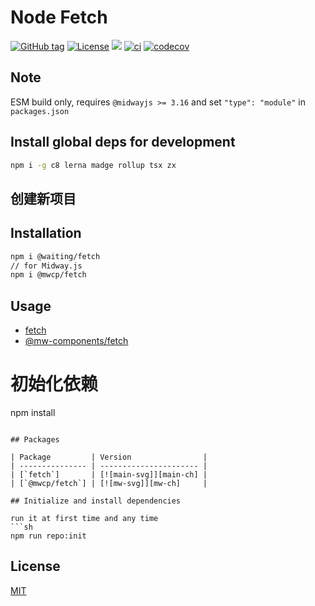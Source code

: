 # Node Fetch


[![GitHub tag](https://img.shields.io/github/tag/waitingsong/fetch.svg)]()
[![License](https://img.shields.io/badge/license-MIT-blue.svg)](https://opensource.org/licenses/MIT)
[![](https://img.shields.io/badge/lang-TypeScript-blue.svg)]()
[![ci](https://github.com/waitingsong/fetch/workflows/ci/badge.svg)](https://github.com/waitingsong/fetch/actions?query=workflow%3A%22ci%22)
[![codecov](https://codecov.io/gh/waitingsong/fetch/branch/main/graph/badge.svg?token=v1yioFcT20)](https://codecov.io/gh/waitingsong/fetch)


## Note

ESM build only, requires `@midwayjs >= 3.16` and set `"type": "module"` in `packages.json`

## Install global deps for development
```sh
npm i -g c8 lerna madge rollup tsx zx
```

## 创建新项目

## Installation
```sh
npm i @waiting/fetch
// for Midway.js
npm i @mwcp/fetch
```


## Usage
- [fetch](https://github.com/waitingsong/fetch/tree/main/packages/fetch/test)
- [@mw-components/fetch](https://github.com/waitingsong/fetch/tree/main/packages/midway-component-fetch/test)


# 初始化依赖
npm install
```

## Packages

| Package         | Version                |
| --------------- | ---------------------- |
| [`fetch`]       | [![main-svg]][main-ch] |
| [`@mwcp/fetch`] | [![mw-svg]][mw-ch]     |

## Initialize and install dependencies

run it at first time and any time
```sh
npm run repo:init
```


## License
[MIT](LICENSE)


<br>

[`fetch`]: https://github.com/waitingsong/fetch/tree/main/packages/fetch
[main-svg]: https://img.shields.io/npm/v/@waiting/fetch.svg?maxAge=7200
[main-ch]: https://github.com/waitingsong/fetch/tree/main/packages/fetch/CHANGELOG.md

[`@mwcp/fetch`]: https://github.com/waitingsong/fetch/tree/main/packages/midway-component-fetch
[mw-svg]: https://img.shields.io/npm/v/@mwcp/fetch.svg?maxAge=7200
[mw-ch]: https://github.com/waitingsong/fetch/tree/main/packages/midway-component-fetch/CHANGELOG.md



